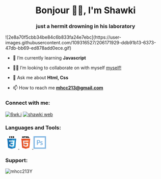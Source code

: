 <h1 align="center">Bonjour 👨‍🚀, I'm Shawki</h1>
<h3 align="center">just a hermit drowning in his laboratory</h3>
![2e8a70f5cbb34be84c6b833fa24e7ebc](https://user-images.githubusercontent.com/109316527/206171929-ddb91b13-6373-47db-bb69-ed878add0ece.gif)

- 🌱 I’m currently learning **Javascript**

- 👨‍🦯 I’m looking to collaborate on with myself [myself!](uknown.uknown)

- 💬 Ask me about **Html, Css**

- 📫 How to reach me **mhcc213@gmail.com**

<h3 align="left">Connect with me:</h3>
<p align="left">
<a href="https://instagram.com/6wk.i" target="blank"><img align="center" src="https://raw.githubusercontent.com/rahuldkjain/github-profile-readme-generator/master/src/images/icons/Social/instagram.svg" alt="6wk.i" height="30" width="40" /></a>
<a href="https://www.youtube.com/c/shawki web" target="blank"><img align="center" src="https://raw.githubusercontent.com/rahuldkjain/github-profile-readme-generator/master/src/images/icons/Social/youtube.svg" alt="shawki web" height="30" width="40" /></a>
</p>

<h3 align="left">Languages and Tools:</h3>
<p align="left"> <a href="https://www.w3schools.com/css/" target="_blank" rel="noreferrer"> <img src="https://raw.githubusercontent.com/devicons/devicon/master/icons/css3/css3-original-wordmark.svg" alt="css3" width="40" height="40"/> </a> <a href="https://www.w3.org/html/" target="_blank" rel="noreferrer"> <img src="https://raw.githubusercontent.com/devicons/devicon/master/icons/html5/html5-original-wordmark.svg" alt="html5" width="40" height="40"/> </a> <a href="https://www.photoshop.com/en" target="_blank" rel="noreferrer"> <img src="https://raw.githubusercontent.com/devicons/devicon/master/icons/photoshop/photoshop-line.svg" alt="photoshop" width="40" height="40"/> </a> </p>

<h3 align="left">Support:</h3>
<p><a href="https://www.buymeacoffee.com/mhcc213Y"> <img align="left" src="https://cdn.buymeacoffee.com/buttons/v2/default-yellow.png" height="50" width="210" alt="mhcc213Y" /></a></p><br><br>
